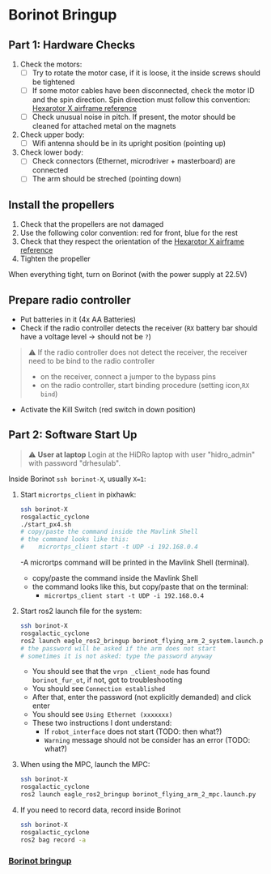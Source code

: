 # Borinot Bringup


## Part 1: Hardware Checks
1. Check the motors:
   - [ ] Try to rotate the motor case, if it is loose, it the inside screws should be tightened
   - [ ] If some motor cables have been disconnected, check the motor ID and the spin direction. Spin direction must follow this convention: [Hexarotor X airframe reference](https://docs.px4.io/main/en/airframes/airframe_reference.html#hexarotor-x)
   - [ ] Check unusual noise in pitch. If present, the motor should be cleaned for attached metal on the magnets
2. Check upper body:
   - [ ] Wifi antenna should be in its upright position (pointing up)
3. Check lower body:
   - [ ] Check connectors (Ethernet, microdriver + masterboard) are connected
   - [ ] The arm should be streched (pointing down)

## Install the propellers
1. Check that the propellers are not damaged
2. Use the following color convention: red for front, blue for the rest
3. Check that they respect the orientation of the [Hexarotor X airframe reference](https://docs.px4.io/main/en/airframes/airframe_reference.html#hexarotor-x)
4. Tighten the propeller

 When everything tight, turn on Borinot (with the power supply at 22.5V)

## Prepare radio controller
- Put batteries in it (4x AA Batteries)
- Check if the radio controller detects the receiver (`RX` battery bar should have a voltage level -> should not be `?`)
> ⚠️  If the radio controller does not detect the receiver, the receiver need to be bind to the radio controller
>  - on the receiver, connect a jumper to the bypass pins
>  - on the radio controller, start binding procedure (setting icon,`RX bind`)
- Activate the Kill Switch (red switch in down position)

## Part 2: Software Start Up

> ⚠️ **User at laptop** Login at the HiDRo laptop with user "hidro_admin" with password "drhesulab".


Inside Borinot `ssh borinot-X`, usually `X=1`:
1. Start `micrortps_client` in pixhawk:
    ``` bash
    ssh borinot-X
    rosgalactic_cyclone
    ./start_px4.sh
    # copy/paste the command inside the Mavlink Shell
    # the command looks like this:
    #    micrortps_client start -t UDP -i 192.168.0.4
    ```
   -A micrortps command will be printed in the Mavlink Shell (terminal).
   - copy/paste the command inside the Mavlink Shell
   - the command looks like this, but copy/paste that on the terminal:
      -  `micrortps_client start -t UDP -i 192.168.0.4`
  
2. Start ros2 launch file for the system:
    ``` bash
    ssh borinot-X
    rosgalactic_cyclone
    ros2 launch eagle_ros2_bringup borinot_flying_arm_2_system.launch.py
    # the password will be asked if the arm does not start
    # sometimes it is not asked: type the password anyway
    ```
    - You should see that the `vrpn _client_node` has found `borinot_fur_ot`, if not, got to troubleshooting
    - You should see `Connection established`
    - After that, enter the password (not explicitly demanded) and click enter
    - You should see `Using Ethernet (xxxxxxx)`
    - These two instructions I dont understand:
       - If `robot_interface` does not start (TODO: then what?)
       - `Warning` message should not be consider has an error (TODO: what?)
3. When using the MPC, launch the MPC:
    ``` bash
    ssh borinot-X
    rosgalactic_cyclone
    ros2 launch eagle_ros2_bringup borinot_flying_arm_2_mpc.launch.py
    ```
4. If you need to record data, record inside Borinot
    ``` bash
    ssh borinot-X
    rosgalactic_cyclone
    ros2 bag record -a
    ```

### [Borinot bringup](bringup.md)
